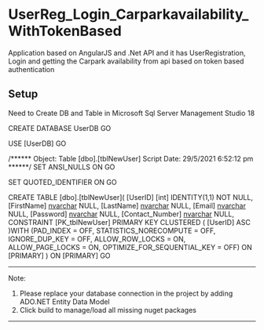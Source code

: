 # UserReg_Login_Carparkavailability_WithTokenBased
Application based on AngularJS and .Net API and it has UserRegistration, Login and getting the Carpark availability from api based on token based authentication

Setup
------------
Need to Create DB and Table in Microsoft Sql Server Management Studio 18


CREATE DATABASE UserDB
GO


USE [UserDB]
GO

/****** Object:  Table [dbo].[tblNewUser]    Script Date: 29/5/2021 6:52:12 pm ******/
SET ANSI_NULLS ON
GO

SET QUOTED_IDENTIFIER ON
GO

CREATE TABLE [dbo].[tblNewUser](
	[UserID] [int] IDENTITY(1,1) NOT NULL,
	[FirstName] [nvarchar](50) NULL,
	[LastName] [nvarchar](50) NULL,
	[Email] [nvarchar](50) NULL,
	[Password] [nvarchar](50) NULL,
	[Contact_Number] [nvarchar](50) NULL,
 CONSTRAINT [PK_tblNewUser] PRIMARY KEY CLUSTERED 
(
	[UserID] ASC
)WITH (PAD_INDEX = OFF, STATISTICS_NORECOMPUTE = OFF, IGNORE_DUP_KEY = OFF, ALLOW_ROW_LOCKS = ON, ALLOW_PAGE_LOCKS = ON, OPTIMIZE_FOR_SEQUENTIAL_KEY = OFF) ON [PRIMARY]
) ON [PRIMARY]
GO


---------------------------------------------------------------------------------------------------------------------------------------------------------------------

Note: 
1) Please replace your database connection in the project by adding ADO.NET Entity Data Model
2) Click build to manage/load all missing nuget packages
----------------------------------------------------------------------------------------------------------------------------------------------------------------------

